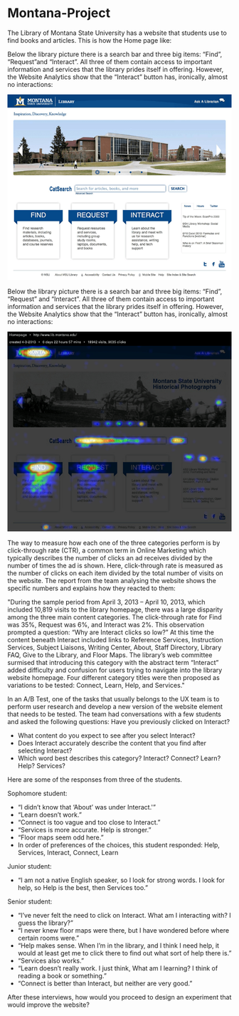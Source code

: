 # Montana-Project

The Library of Montana State University has a website that students use to find
books and articles. This is how the Home page  like:

Below the library picture there is a search bar and three big items: “Find”, “Request”and “Interact”. All three of them contain access to important 
information and services that the library prides itself in offering. However, the Website Analytics show that the “Interact” button has, ironically, 
almost no interactions:

![Alt text](https://github.com/H2605/Montana-Project/blob/main/ReadMeImages/montana_library.png)


Below the library picture there is a search bar and three big items: “Find”, “Request” and “Interact”. All three of them contain access to important information and services that the library prides itself in offering. However, the Website Analytics show that the “Interact” button has, ironically, almost no interactions:

![Alt text](https://github.com/H2605/Montana-Project/blob/main/ReadMeImages/montana_heatmap.png)

The way to measure how each one of the three categories perform is by click-through rate (CTR), a common term in Online Marketing which typically describes the number of clicks an ad receives divided by the number of times the ad is shown. Here, click-through rate is measured as the number of clicks on each item divided by the total number of visits on the website. The report from the team analysing the website shows the specific numbers and explains how they reacted to them:

  "During the sample period from April 3, 2013 – April 10, 2013, which included 10,819 visits to the library homepage, there was a large disparity among the three main content categories. The click-through rate for Find was 35%, Request was 6%, and Interact was 2%. This observation prompted a question: “Why are Interact clicks so low?” At this time the content beneath Interact included links to Reference Services, Instruction Services, Subject Liaisons, Writing Center, About, Staff Directory, Library FAQ, Give to the Library, and Floor Maps. The library’s web committee surmised that introducing this category with the abstract term “Interact” added difficulty and confusion for users trying to navigate into the library website homepage. Four different category titles were then proposed as variations to be tested: Connect, Learn, Help, and Services."

In an A/B Test, one of the tasks that usually belongs to the UX team is to perform user research and develop a new version of the website element that needs to be tested. The team had conversations with a few students and asked the following questions:
Have you previously clicked on Interact?

- What content do you expect to see after you select Interact?
- Does Interact accurately describe the content that you find after selecting Interact?
- Which word best describes this category? Interact? Connect? Learn? Help? Services?

Here are some of the responses from three of the students.

Sophomore student:

- “I didn’t know that ‘About’ was under Interact.'”
- “Learn doesn’t work.”
- “Connect is too vague and too close to Interact.”
- “Services is more accurate. Help is stronger.”
- “Floor maps seem odd here.”
- In order of preferences of the choices, this student responded: Help, Services, Interact, Connect, Learn

Junior student:

- “I am not a native English speaker, so I look for strong words. I look for help, so Help is the best, then Services too.”

Senior student:

- “I’ve never felt the need to click on Interact. What am I interacting with? I guess the library?”
- “I never knew floor maps were there, but I have wondered before where certain rooms were.”
- “Help makes sense. When I’m in the library, and I think I need help, it would at least get me to click there to find out what sort of help there is.”
- “Services also works.”
- “Learn doesn’t really work. I just think, What am I learning? I think of reading a book or something.”
- “Connect is better than Interact, but neither are very good.”

After these interviews, how would you proceed to design an experiment that would improve the website? 



